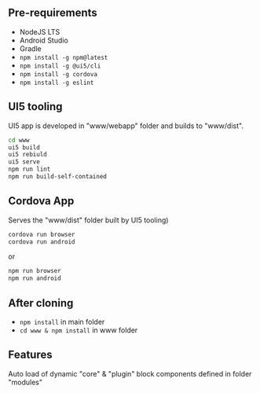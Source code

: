 ## Pre-requirements

* NodeJS LTS
* Android Studio
* Gradle
* `npm install -g npm@latest`
* `npm install -g @ui5/cli`
* `npm install -g cordova`
* `npm install -g eslint`

## UI5 tooling

UI5 app is developed in "www/webapp" folder and builds to "www/dist".

```bash
cd www
ui5 build
ui5 rebiuld
ui5 serve 
npm run lint
npm run build-self-contained
```

## Cordova App 

Serves the "www/dist" folder built by UI5 tooling)

```bash
cordova run browser
cordova run android
```

or

```bash
npm run browser
npm run android
```

## After cloning 

* `npm install` in main folder
* `cd www & npm install` in www folder

## Features

Auto load of dynamic "core" & "plugin" block components defined in folder "modules"